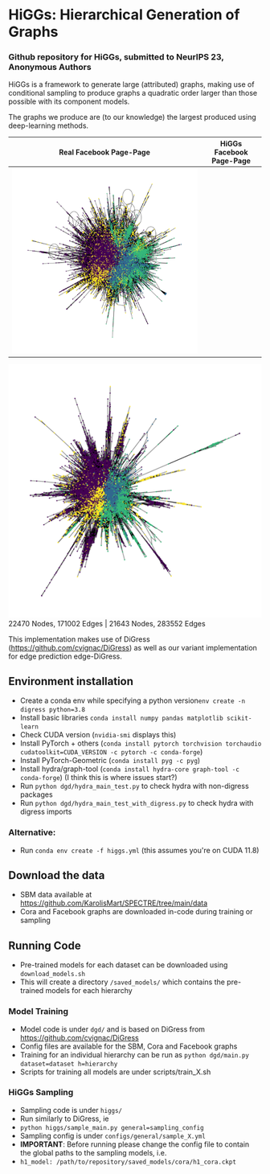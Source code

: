 # HiGGs: Hierarchical Generation of Graphs
### Github repository for HiGGs, submitted to NeurIPS 23, Anonymous Authors

HiGGs is a framework to generate large (attributed) graphs, making use of conditional sampling to produce graphs a quadratic order larger than those possible with its component models.

The graphs we produce are (to our knowledge) the largest produced using deep-learning methods.

Real Facebook Page-Page            |  HiGGs Facebook Page-Page
:-------------------------:|:-------------------------:
![](https://github.com/higgs-neurips-23/HiGGs/blob/main/figures/Real_fb.png)  |  
![](https://github.com/higgs-neurips-23/HiGGs/blob/main/figures/HiGGs_fb.png)
 22470 Nodes, 171002 Edges  |  21643 Nodes, 283552 Edges  


This implementation makes use of DiGress (https://github.com/cvignac/DiGress) as well as our variant implementation for edge prediction edge-DiGress.

## Environment installation
 - Create a conda env while specifying a python version`env create -n digress python=3.8`
 - Install basic libraries `conda install numpy pandas matplotlib scikit-learn`
 - Check CUDA version (`nvidia-smi` displays this)
 - Install PyTorch + others (`conda install pytorch torchvision torchaudio cudatoolkit=CUDA_VERSION -c pytorch -c conda-forge`)
 - Install PyTorch-Geometric (`conda install pyg -c pyg`)
 - Install hydra/graph-tool (`conda install hydra-core graph-tool -c conda-forge`) (I think this is where issues start?)
 - Run `python dgd/hydra_main_test.py` to check hydra with non-digress packages
 - Run `python dgd/hydra_main_test_with_digress.py` to check hydra with digress imports
 
 ### Alternative:
  - Run `conda env create -f higgs.yml` (this assumes you're on CUDA 11.8)

## Download the data

  - SBM data available at https://github.com/KarolisMart/SPECTRE/tree/main/data
  - Cora and Facebook graphs are downloaded in-code during training or sampling

## Running Code

 - Pre-trained models for each dataset can be downloaded using `download_models.sh`
 - This will create a directory `/saved_models/` which contains the pre-trained models for each hierarchy

### Model Training
  - Model code is under `dgd/` and is based on DiGress from https://github.com/cvignac/DiGress
  - Config files are available for the SBM, Cora and Facebook graphs
  - Training for an individual hierarchy can be run as `python dgd/main.py dataset=dataset h=hierarchy`
  - Scripts for training all models are under scripts/train_X.sh

### HiGGs Sampling
   - Sampling code is under `higgs/`
   - Run similarly to DiGress, ie
   - `python higgs/sample_main.py general=sampling_config`
   - Sampling config is under `configs/general/sample_X.yml`
   - **IMPORTANT**: Before running please change the config file to contain the global paths to the sampling models, i.e.
   - `h1_model: /path/to/repository/saved_models/cora/h1_cora.ckpt`
